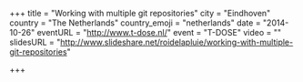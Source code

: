 +++
title = "Working with multiple git repositories"
city = "Eindhoven"
country = "The Netherlands"
country_emoji = "netherlands"
date = "2014-10-26"
eventURL = "http://www.t-dose.nl/"
event = "T-DOSE"
video = ""
slidesURL = "http://www.slideshare.net/roidelapluie/working-with-multiple-git-repositories"

+++

